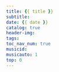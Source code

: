 ```yaml
---
title: {{ title }}
subtitle:
date: {{ date }}
catalog: true
header-img:
tags:
toc_nav_num: true
musicid: 
musicauto: 1
top: 0
---
```

